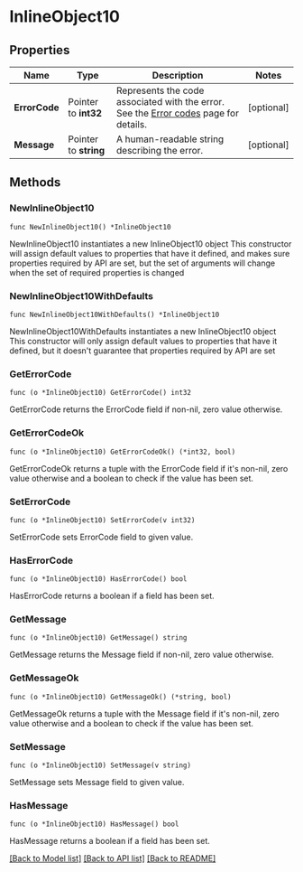 # InlineObject10

## Properties

Name | Type | Description | Notes
------------ | ------------- | ------------- | -------------
**ErrorCode** | Pointer to **int32** | Represents the code associated with the error. See the [Error codes](/v1.3/api-reference/error-codes) page for details.  | [optional] 
**Message** | Pointer to **string** | A human-readable string describing the error. | [optional] 

## Methods

### NewInlineObject10

`func NewInlineObject10() *InlineObject10`

NewInlineObject10 instantiates a new InlineObject10 object
This constructor will assign default values to properties that have it defined,
and makes sure properties required by API are set, but the set of arguments
will change when the set of required properties is changed

### NewInlineObject10WithDefaults

`func NewInlineObject10WithDefaults() *InlineObject10`

NewInlineObject10WithDefaults instantiates a new InlineObject10 object
This constructor will only assign default values to properties that have it defined,
but it doesn't guarantee that properties required by API are set

### GetErrorCode

`func (o *InlineObject10) GetErrorCode() int32`

GetErrorCode returns the ErrorCode field if non-nil, zero value otherwise.

### GetErrorCodeOk

`func (o *InlineObject10) GetErrorCodeOk() (*int32, bool)`

GetErrorCodeOk returns a tuple with the ErrorCode field if it's non-nil, zero value otherwise
and a boolean to check if the value has been set.

### SetErrorCode

`func (o *InlineObject10) SetErrorCode(v int32)`

SetErrorCode sets ErrorCode field to given value.

### HasErrorCode

`func (o *InlineObject10) HasErrorCode() bool`

HasErrorCode returns a boolean if a field has been set.

### GetMessage

`func (o *InlineObject10) GetMessage() string`

GetMessage returns the Message field if non-nil, zero value otherwise.

### GetMessageOk

`func (o *InlineObject10) GetMessageOk() (*string, bool)`

GetMessageOk returns a tuple with the Message field if it's non-nil, zero value otherwise
and a boolean to check if the value has been set.

### SetMessage

`func (o *InlineObject10) SetMessage(v string)`

SetMessage sets Message field to given value.

### HasMessage

`func (o *InlineObject10) HasMessage() bool`

HasMessage returns a boolean if a field has been set.


[[Back to Model list]](../README.md#documentation-for-models) [[Back to API list]](../README.md#documentation-for-api-endpoints) [[Back to README]](../README.md)


